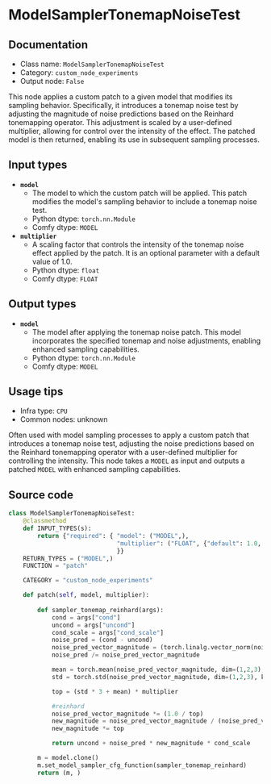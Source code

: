 # ModelSamplerTonemapNoiseTest
## Documentation
- Class name: `ModelSamplerTonemapNoiseTest`
- Category: `custom_node_experiments`
- Output node: `False`

This node applies a custom patch to a given model that modifies its sampling behavior. Specifically, it introduces a tonemap noise test by adjusting the magnitude of noise predictions based on the Reinhard tonemapping operator. This adjustment is scaled by a user-defined multiplier, allowing for control over the intensity of the effect. The patched model is then returned, enabling its use in subsequent sampling processes.
## Input types
- **`model`**
    - The model to which the custom patch will be applied. This patch modifies the model's sampling behavior to include a tonemap noise test.
    - Python dtype: `torch.nn.Module`
    - Comfy dtype: `MODEL`
- **`multiplier`**
    - A scaling factor that controls the intensity of the tonemap noise effect applied by the patch. It is an optional parameter with a default value of 1.0.
    - Python dtype: `float`
    - Comfy dtype: `FLOAT`
## Output types
- **`model`**
    - The model after applying the tonemap noise patch. This model incorporates the specified tonemap and noise adjustments, enabling enhanced sampling capabilities.
    - Python dtype: `torch.nn.Module`
    - Comfy dtype: `MODEL`
## Usage tips
- Infra type: `CPU`
- Common nodes: unknown

Often used with model sampling processes to apply a custom patch that introduces a tonemap noise test, adjusting the noise predictions based on the Reinhard tonemapping operator with a user-defined multiplier for controlling the intensity. This node takes a `MODEL` as input and outputs a patched `MODEL` with enhanced sampling capabilities.
## Source code
```python
class ModelSamplerTonemapNoiseTest:
    @classmethod
    def INPUT_TYPES(s):
        return {"required": { "model": ("MODEL",),
                              "multiplier": ("FLOAT", {"default": 1.0, "min": 0.0, "max": 100.0, "step": 0.01}),
                              }}
    RETURN_TYPES = ("MODEL",)
    FUNCTION = "patch"

    CATEGORY = "custom_node_experiments"

    def patch(self, model, multiplier):
        
        def sampler_tonemap_reinhard(args):
            cond = args["cond"]
            uncond = args["uncond"]
            cond_scale = args["cond_scale"]
            noise_pred = (cond - uncond)
            noise_pred_vector_magnitude = (torch.linalg.vector_norm(noise_pred, dim=(1)) + 0.0000000001)[:,None]
            noise_pred /= noise_pred_vector_magnitude

            mean = torch.mean(noise_pred_vector_magnitude, dim=(1,2,3), keepdim=True)
            std = torch.std(noise_pred_vector_magnitude, dim=(1,2,3), keepdim=True)

            top = (std * 3 + mean) * multiplier

            #reinhard
            noise_pred_vector_magnitude *= (1.0 / top)
            new_magnitude = noise_pred_vector_magnitude / (noise_pred_vector_magnitude + 1.0)
            new_magnitude *= top

            return uncond + noise_pred * new_magnitude * cond_scale

        m = model.clone()
        m.set_model_sampler_cfg_function(sampler_tonemap_reinhard)
        return (m, )

```
